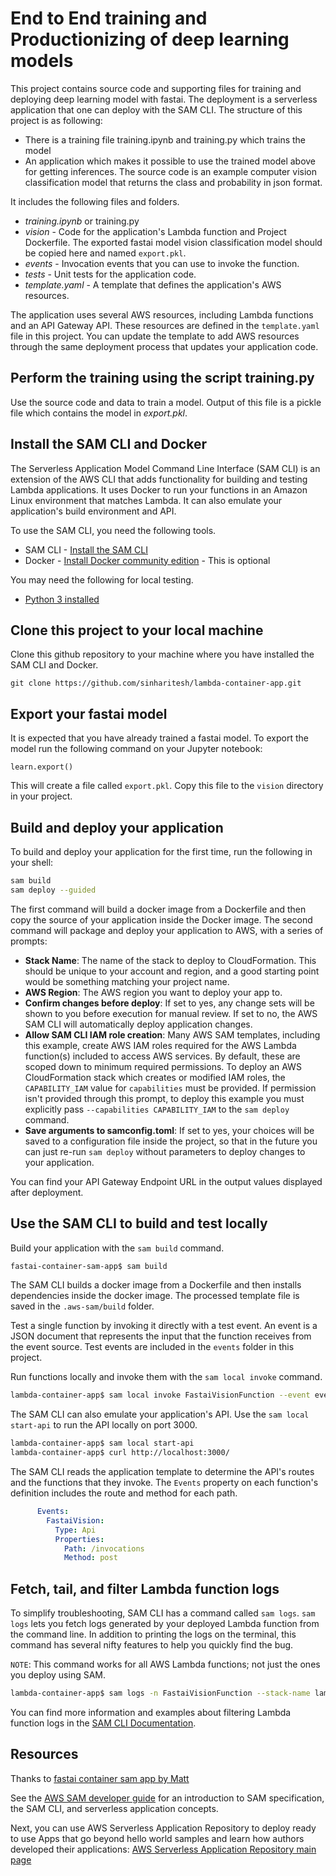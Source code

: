 # End to End training and Productionizing of deep learning models

This project contains source code and supporting files for training and deploying deep learning model with fastai. The deployment is a serverless application that one can deploy with the SAM CLI. The structure of this project is as following:
- There is a training file training.ipynb and training.py which trains the model
- An application which makes it possible to use the trained model above for getting inferences. The source code is an example computer vision classification model that returns the class and probability in json format.

It includes the following files and folders.
- *training.ipynb* or training.py
- *vision* - Code for the application's Lambda function and Project Dockerfile. The exported fastai model vision classification model should be copied here and named `export.pkl`.
- *events* - Invocation events that you can use to invoke the function.
- *tests* - Unit tests for the application code. 
- *template.yaml* - A template that defines the application's AWS resources.

The application uses several AWS resources, including Lambda functions and an API Gateway API. These resources are defined in the `template.yaml` file in this project. You can update the template to add AWS resources through the same deployment process that updates your application code.


## Perform the training using the script training.py
Use the source code and data to train a model. Output of this file is a pickle file which contains the model in *export.pkl*.

## Install the SAM CLI and Docker

The Serverless Application Model Command Line Interface (SAM CLI) is an extension of the AWS CLI that adds functionality for building and testing Lambda applications. It uses Docker to run your functions in an Amazon Linux environment that matches Lambda. It can also emulate your application's build environment and API.

To use the SAM CLI, you need the following tools.

* SAM CLI - [Install the SAM CLI](https://docs.aws.amazon.com/serverless-application-model/latest/developerguide/serverless-sam-cli-install.html)
* Docker - [Install Docker community edition](https://hub.docker.com/search/?type=edition&offering=community) - This is optional

You may need the following for local testing.
* [Python 3 installed](https://www.python.org/downloads/)

## Clone this project to your local machine

Clone this github repository to your machine where you have installed the SAM CLI and Docker.

```
git clone https://github.com/sinharitesh/lambda-container-app.git
```

## Export your fastai model

It is expected that you have already trained a fastai model. To export the model run the following command on your Jupyter notebook:

```
learn.export()
```

This will create a file called `export.pkl`. Copy this file to the `vision` directory in your project.

## Build and deploy your application

To build and deploy your application for the first time, run the following in your shell:

```bash
sam build
sam deploy --guided
```

The first command will build a docker image from a Dockerfile and then copy the source of your application inside the Docker image. The second command will package and deploy your application to AWS, with a series of prompts:

* **Stack Name**: The name of the stack to deploy to CloudFormation. This should be unique to your account and region, and a good starting point would be something matching your project name.
* **AWS Region**: The AWS region you want to deploy your app to.
* **Confirm changes before deploy**: If set to yes, any change sets will be shown to you before execution for manual review. If set to no, the AWS SAM CLI will automatically deploy application changes.
* **Allow SAM CLI IAM role creation**: Many AWS SAM templates, including this example, create AWS IAM roles required for the AWS Lambda function(s) included to access AWS services. By default, these are scoped down to minimum required permissions. To deploy an AWS CloudFormation stack which creates or modified IAM roles, the `CAPABILITY_IAM` value for `capabilities` must be provided. If permission isn't provided through this prompt, to deploy this example you must explicitly pass `--capabilities CAPABILITY_IAM` to the `sam deploy` command.
* **Save arguments to samconfig.toml**: If set to yes, your choices will be saved to a configuration file inside the project, so that in the future you can just re-run `sam deploy` without parameters to deploy changes to your application.

You can find your API Gateway Endpoint URL in the output values displayed after deployment.

## Use the SAM CLI to build and test locally

Build your application with the `sam build` command.

```bash
fastai-container-sam-app$ sam build
```

The SAM CLI builds a docker image from a Dockerfile and then installs dependencies inside the docker image. The processed template file is saved in the `.aws-sam/build` folder.

Test a single function by invoking it directly with a test event. An event is a JSON document that represents the input that the function receives from the event source. Test events are included in the `events` folder in this project.

Run functions locally and invoke them with the `sam local invoke` command.

```bash
lambda-container-app$ sam local invoke FastaiVisionFunction --event event.json
```

The SAM CLI can also emulate your application's API. Use the `sam local start-api` to run the API locally on port 3000.

```bash
lambda-container-app$ sam local start-api
lambda-container-app$ curl http://localhost:3000/
```

The SAM CLI reads the application template to determine the API's routes and the functions that they invoke. The `Events` property on each function's definition includes the route and method for each path.

```yaml
      Events:
        FastaiVision:
          Type: Api
          Properties:
            Path: /invocations
            Method: post
```

## Fetch, tail, and filter Lambda function logs

To simplify troubleshooting, SAM CLI has a command called `sam logs`. `sam logs` lets you fetch logs generated by your deployed Lambda function from the command line. In addition to printing the logs on the terminal, this command has several nifty features to help you quickly find the bug.

`NOTE`: This command works for all AWS Lambda functions; not just the ones you deploy using SAM.

```bash
lambda-container-app$ sam logs -n FastaiVisionFunction --stack-name lambda-container-app --tail
```

You can find more information and examples about filtering Lambda function logs in the [SAM CLI Documentation](https://docs.aws.amazon.com/serverless-application-model/latest/developerguide/serverless-sam-cli-logging.html).


## Resources

Thanks to [fastai container sam app by Matt](https://github.com/mattmcclean/fastai-container-sam-app)

See the [AWS SAM developer guide](https://docs.aws.amazon.com/serverless-application-model/latest/developerguide/what-is-sam.html) for an introduction to SAM specification, the SAM CLI, and serverless application concepts.

Next, you can use AWS Serverless Application Repository to deploy ready to use Apps that go beyond hello world samples and learn how authors developed their applications: [AWS Serverless Application Repository main page](https://aws.amazon.com/serverless/serverlessrepo/)
